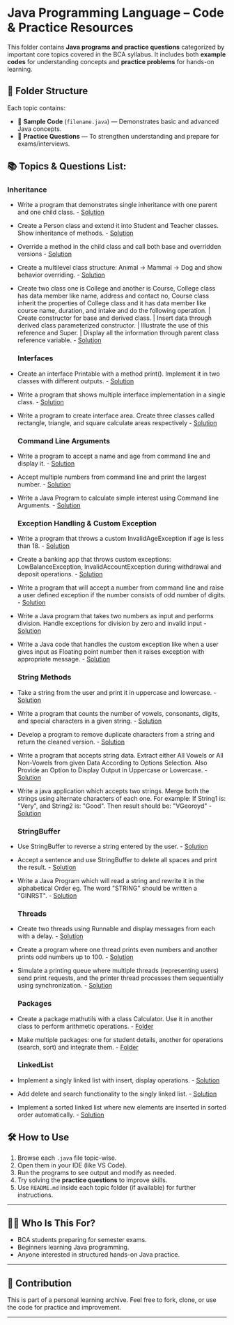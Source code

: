 # Java Programming Language – Code & Practice Resources


This folder contains **Java programs and practice questions** categorized by important core topics covered in the BCA syllabus. It includes both **example codes** for understanding concepts and **practice problems** for hands-on learning.

## 📁 Folder Structure

Each topic contains:
- 📌 **Sample Code** (`filename.java`) — Demonstrates basic and advanced Java concepts.
- 📌 **Practice Questions** — To strengthen understanding and prepare for exams/interviews.


## 📚 Topics & Questions List:

  ### Inheritance  

- Write a program that demonstrates single inheritance with one parent and one child class. - [Solution](https://github.com/itzneel05/bca-resources/blob/semester-4/403_Java_Programming_Language/Codes/Simple_Inheritance.java)
- Create a Person class and extend it into Student and Teacher classes. Show inheritance of methods. - [Solution](https://github.com/itzneel05/bca-resources/blob/semester-4/403_Java_Programming_Language/Codes/Basic_Inheritance.java)
- Override a method in the child class and call both base and overridden versions - [Solution](https://github.com/itzneel05/bca-resources/blob/semester-4/403_Java_Programming_Language/Codes/Overriden.java)
- Create a multilevel class structure: Animal → Mammal → Dog and show behavior overriding. - [Solution](https://github.com/itzneel05/bca-resources/blob/semester-4/403_Java_Programming_Language/Codes/Multilevel_Inheritance.java)
- Create two class one is College and another is Course, College class has data member like name, address and contact no, Course class inherit the properties of College class and it has data member like course name, duration, and intake and do the following operation. | Create constructor for base and derived class. | Insert data through derived class parameterized constructor. | Illustrate the use of this reference and Super. | Display all the information through parent class reference variable. - [Solution](https://github.com/itzneel05/bca-resources/blob/semester-4/403_Java_Programming_Language/Codes/Basic_Inheritance_v2.java)

  ### Interfaces  

- Create an interface Printable with a method print(). Implement it in two classes with different outputs. - [Solution](https://github.com/itzneel05/bca-resources/blob/semester-4/403_Java_Programming_Language/Codes/Basic_Interface.java)
- Write a program that shows multiple interface implementation in a single class. - [Solution](https://github.com/itzneel05/bca-resources/blob/semester-4/403_Java_Programming_Language/Codes/Basic_Interface_v2.java)
- Write a program to create interface area. Create three classes called rectangle, triangle, and square calculate areas respectively - [Solution](https://github.com/itzneel05/bca-resources/blob/semester-4/403_Java_Programming_Language/Codes/ShapesInterface.java)

  ### Command Line Arguments  

- Write a program to accept a name and age from command line and display it. - [Solution](https://github.com/itzneel05/bca-resources/blob/semester-4/403_Java_Programming_Language/Codes/Basic_CommandLine.java)
- Accept multiple numbers from command line and print the largest number. - [Solution](https://github.com/itzneel05/bca-resources/blob/semester-4/403_Java_Programming_Language/Codes/LargeNumberLine.java)
- Write a Java Program to calculate simple interest using Command  line Arguments. - [Solution](https://github.com/itzneel05/bca-resources/blob/semester-4/403_Java_Programming_Language/Codes/Simple_Interest.java)


  ### Exception Handling & Custom Exception  

- Write a program that throws a custom InvalidAgeException if age is less than 18. - [Solution](https://github.com/itzneel05/bca-resources/blob/semester-4/403_Java_Programming_Language/Codes/Basic_CustomError.java)
- Create a banking app that throws custom exceptions: LowBalanceException, InvalidAccountException during withdrawal and deposit operations. - [Solution](https://github.com/itzneel05/bca-resources/blob/semester-4/403_Java_Programming_Language/Codes/BankCustomError.java)
- Write a program that will accept a number from command line and raise a user defined exception if the number consists of odd number of digits. - [Solution](https://github.com/itzneel05/bca-resources/blob/semester-4/403_Java_Programming_Language/Codes/Basic_CustomError_v2.java)
- Write a Java program that takes two numbers as input and performs division. Handle exceptions for division by zero and invalid input - [Solution](https://github.com/itzneel05/bca-resources/blob/semester-4/403_Java_Programming_Language/Codes/ZeroDivision.java)
- Write a Java code that handles the custom exception like when a user gives input as Floating point number then it raises exception with appropriate message. - [Solution](https://github.com/itzneel05/bca-resources/blob/semester-4/403_Java_Programming_Language/Codes/FloatingPointError.java)

  ### String Methods  

- Take a string from the user and print it in uppercase and lowercase. - [Solution](https://github.com/itzneel05/bca-resources/blob/semester-4/403_Java_Programming_Language/Codes/Basic_String.java)
- Write a program that counts the number of vowels, consonants, digits, and special characters in a given string. - [Solution](https://github.com/itzneel05/bca-resources/blob/semester-4/403_Java_Programming_Language/Codes/CountVowel.java)
- Develop a program to remove duplicate characters from a string and return the cleaned version. - [Solution](https://github.com/itzneel05/bca-resources/blob/semester-4/403_Java_Programming_Language/Codes/Basic_String_v2.java)
- Write a program that accepts string data. Extract either All Vowels or All Non-Vowels from given Data According to Options Selection. Also Provide an Option to Display Output in Uppercase or Lowercase. - [Solution](https://github.com/itzneel05/bca-resources/blob/semester-4/403_Java_Programming_Language/Codes/VowelsNonVowels.java)
- Write a java application which accepts two strings. Merge both the strings using alternate characters of each one. For example: If String1 is: "Very", and String2 is: "Good". Then result should be: "VGeoroyd" - [Solution](https://github.com/itzneel05/bca-resources/blob/semester-4/403_Java_Programming_Language/Codes/Basic_String_v3.java)

  ### StringBuffer  

- Use StringBuffer to reverse a string entered by the user. - [Solution](https://github.com/itzneel05/bca-resources/blob/semester-4/403_Java_Programming_Language/Codes/Basic_StringBuilder.java)
- Accept a sentence and use StringBuffer to delete all spaces and print the result. - [Solution](https://github.com/itzneel05/bca-resources/blob/semester-4/403_Java_Programming_Language/Codes/Basic_StringBuilder_v2.java)
- Write a Java Program which will read a string and rewrite it in the alphabetical Order eg. The word "STRING" should be written a "GINRST". - [Solution](https://github.com/itzneel05/bca-resources/blob/semester-4/403_Java_Programming_Language/Codes/Basic_StringBuilder_v4.java)

  ### Threads  

- Create two threads using Runnable and display messages from each with a delay. - [Solution](https://github.com/itzneel05/bca-resources/blob/semester-4/403_Java_Programming_Language/Codes/Basic_Thread.java)
- Create a program where one thread prints even numbers and another prints odd numbers up to 100. - [Solution](https://github.com/itzneel05/bca-resources/blob/semester-4/403_Java_Programming_Language/Codes/Basic_Thread_v2.java)
- Simulate a printing queue where multiple threads (representing users) send print requests, and the printer thread processes them sequentially using synchronization. - [Solution](https://github.com/itzneel05/bca-resources/blob/semester-4/403_Java_Programming_Language/Codes/Advance_Thread.java)

  ### Packages  

- Create a package mathutils with a class Calculator. Use it in another class to perform arithmetic operations. - [Folder](https://github.com/itzneel05/bca-resources/tree/semester-4/403_Java_Programming_Language/Codes/Packages/Pack1)
- Make multiple packages: one for student details, another for operations (search, sort) and integrate them. - [Folder](https://github.com/itzneel05/bca-resources/tree/semester-4/403_Java_Programming_Language/Codes/Packages/Pack2)


  ### LinkedList  

- Implement a singly linked list with insert, display operations. - [Solution](https://github.com/itzneel05/bca-resources/blob/semester-4/403_Java_Programming_Language/Codes/Basic_LinkedList.java)
- Add delete and search functionality to the singly linked list. - [Solution](https://github.com/itzneel05/bca-resources/blob/semester-4/403_Java_Programming_Language/Codes/Basic_LinkedList_v2.java)
- Implement a sorted linked list where new elements are inserted in sorted order automatically. - [Solution](https://github.com/itzneel05/bca-resources/blob/semester-4/403_Java_Programming_Language/Codes/Basic_LinkedList_v3.java)

## 🛠 How to Use

1. Browse each `.java` file topic-wise.
2. Open them in your IDE (like VS Code).
3. Run the programs to see output and modify as needed.
4. Try solving the **practice questions** to improve skills.
5. Use `README.md` inside each topic folder (if available) for further instructions.

---

## 🧑‍🎓 Who Is This For?

- BCA students preparing for semester exams.
- Beginners learning Java programming.
- Anyone interested in structured hands-on Java practice.

---

## 🎯 Contribution

This is part of a personal learning archive. Feel free to fork, clone, or use the code for practice and improvement.

---